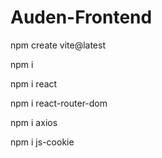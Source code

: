 # Auden-Frontend

npm create vite@latest

npm i

npm i react 

npm i react-router-dom 

npm i axios

npm i js-cookie
